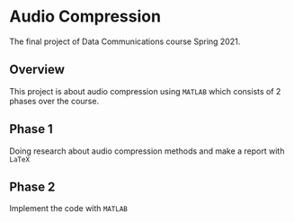 # Audio Compression

The final project of Data Communications course Spring 2021.

## Overview
This project is about audio compression using `MATLAB` which consists of 2 phases over the course.

## Phase 1
Doing research about audio compression methods and make a report with `LaTeX`

## Phase 2
Implement the code with `MATLAB`
